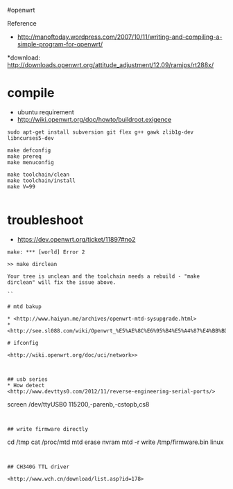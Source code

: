 #openwrt

Reference

* <http://manoftoday.wordpress.com/2007/10/11/writing-and-compiling-a-simple-program-for-openwrt/>

*download: <http://downloads.openwrt.org/attitude_adjustment/12.09/ramips/rt288x/>


# compile 

* ubuntu requirement
* <http://wiki.openwrt.org/doc/howto/buildroot.exigence>
```
sudo apt-get install subversion git flex g++ gawk zlib1g-dev libncurses5-dev

make defconfig
make prereq
make menuconfig

make toolchain/clean
make toolchain/install
make V=99


```

# troubleshoot
* <https://dev.openwrt.org/ticket/11897#no2>
```
make: *** [world] Error 2

>> make dirclean

Your tree is unclean and the toolchain needs a rebuild - "make dirclean" will fix the issue above.

``

# mtd bakup

* <http://www.haiyun.me/archives/openwrt-mtd-sysupgrade.html>
* <http://see.sl088.com/wiki/Openwrt_%E5%AE%8C%E6%95%B4%E5%A4%87%E4%BB%BD%E6%95%B0%E6%8D%AE%E7%9B%98>

# ifconfig

<http://wiki.openwrt.org/doc/uci/network>>



## usb series
* How detect
<http://www.devttys0.com/2012/11/reverse-engineering-serial-ports/>

```
screen /dev/ttyUSB0 115200,-parenb,-cstopb,cs8
```


## write firmware directly

```
cd /tmp
cat /proc/mtd
mtd erase nvram
mtd -r write /tmp/firmware.bin linux

```


## CH340G TTL driver

<http://www.wch.cn/download/list.asp?id=178>